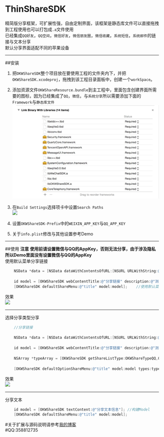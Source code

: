 ThinShareSDK
===
精简版分享框架，可扩展性强，自由定制界面，该框架是静态库文件可以直接拖拽到工程使用也可以打包成`.a`文件使用<br>
已经集成`QQ好友`，`QQ空间`，`微信好友`，`微信朋友圈`，`微信收藏`，`系统短信`，`系统邮件`的链接与文本分享<br>
默认分享界面适配不同的苹果设备

---

##安装
1. 把`OKWShareSDK`整个项目放在要使用工程的文件夹内下，并把`OKWShareSDK.xcodeproj`，拖拽到该工程目录面板中，创建一个`workSpace`。<br>
2. 添加资源文件`OKWShareResource.bundle`到主工程中，里面包含创建界面所需要的图标，因为已经集成了`QQ`，`微信`，与`系统分享`所以需要添加下面的`Framework`与`静态库文件`<br>
![](https://raw.githubusercontent.com/GGGHub/ThinShareSDK/master/OKWShareDemo/01.png)<br>

3. 在`Build Settings`选择项卡中设置`Search Paths`<br>
![](http://img.blog.csdn.net/20151225175435456)
4. 设置`OKWShareSDK-Prefix`中的`WEIXIN_APP_KEY`与`QQ_APP_KEY`
5.  关于`info.plist`修改与其他设置参考Demo

---
##使用
**注意**
**使用前请设置微信与QQ的AppKey，否则无法分享，由于涉及隐私所以Demo里面没有设置微信与QQ的AppKey**<br>
使用默认菜单分享链接
```objective-c
    NSData *data = [NSData dataWithContentsOfURL:[NSURL URLWithString:@"http://img05.tooopen.com/images/20150830/tooopen_sy_140703593676.jpg"]];
    
    id model = [OKWShareSDK webContentTitle:@"分享链接" description:@"测试分享" webpageUrl:@"www.baidu.com" thumbImageData:data];   //构建Model
    [OKWShareSDK defaultShareMenu:@"title" model:model];    //使用默认菜单分享
```
效果<br>
![](http://img.blog.csdn.net/20151225180921424)<br>

---
选择分享类型分享
```objective-c
    //分享链接
    
    NSData *data = [NSData dataWithContentsOfURL:[NSURL URLWithString:@"http://i1.ce.cn/ce/life/xxsh/dwyd/200909/22/W020090922351057588500.jpg"]];
    
    id model = [OKWShareSDK webContentTitle:@"分享链接" description:@"测试分享" webpageUrl:@"www.baidu.com" thumbImageData:data];   //构建Model
    
    NSArray *typeArray = [OKWShareSDK getShareListType:OKWShareTypeQQ,OKWShareTypeWeChatFav,OKWShareTypeSMS ,nil];  //构建分享类型
    
    [OKWShareSDK defaultOptionShareMenu:@"title" model:model types:typeArray];
```
效果<br>
![](http://img.blog.csdn.net/20151225181425442)

---
分享文本
```objective-c
    id model = [OKWShareSDK textContent:@"分享文本信息"]; //构建Model
    [OKWShareSDK defaultShareMenu:@"title" model:model];
```

#关于扩展与源码说明请参考[我的博客]()<br>
#QQ:358812735



